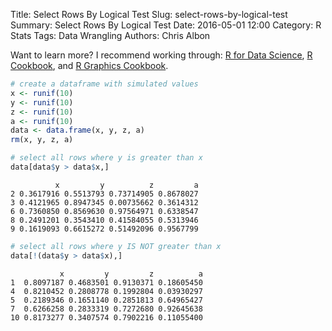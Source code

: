 Title: Select Rows By Logical Test
Slug: select-rows-by-logical-test
Summary: Select Rows By Logical Test
Date: 2016-05-01 12:00
Category: R Stats
Tags: Data Wrangling
Authors: Chris Albon


Want to learn more? I recommend working through: [R for Data Science](http://amzn.to/2myxnhi), [R Cookbook](http://amzn.to/2lF6hkb), and [R Graphics Cookbook](http://amzn.to/2m0fcPL).


```R
# create a dataframe with simulated values
x <- runif(10)
y <- runif(10)
z <- runif(10)
a <- runif(10)
data <- data.frame(x, y, z, a)
rm(x, y, z, a)
```


```R
# select all rows where y is greater than x
data[data$y > data$x,]
```




              x         y          z         a
    2 0.3617916 0.5513793 0.73714905 0.8678027
    3 0.4121965 0.8947345 0.00735662 0.3614312
    6 0.7360850 0.8569630 0.97564971 0.6338547
    8 0.2491201 0.3543410 0.41584055 0.5313946
    9 0.1619093 0.6615272 0.51492096 0.9567799




```R
# select all rows where y IS NOT greater than x
data[!(data$y > data$x),]
```




               x         y         z          a
    1  0.8097187 0.4683501 0.9130371 0.18605450
    4  0.8210452 0.2808778 0.1992804 0.03930297
    5  0.2189346 0.1651140 0.2851813 0.64965427
    7  0.6266258 0.2833319 0.7272680 0.92645638
    10 0.8173277 0.3407574 0.7902216 0.11055400
